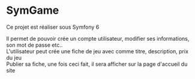 # SymGame
Ce projet est réaliser sous Symfony 6

Il permet de pouvoir crée un compte utilisateur, modifier ses informations, son mot de passe etc.. <br>
L'utilisateur peut crée une fiche de jeu avec comme titre, description, prix du jeu <br>
Publier sa fiche, une fois ceci fait, il sera afficher sur la page d'accueil du site

